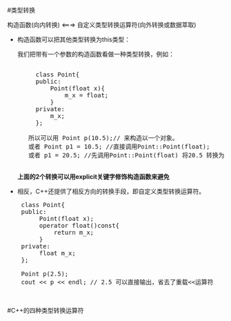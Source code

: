 #类型转换

构造函数(向内转换) <===> 自定义类型转换运算符(向外转换或数据萃取)

* 构造函数可以把其他类型转换为this类型：

     我们把带有一个参数的构造函数看做一种类型转换，例如：
     
     <pre>
     
       class Point{
       public:
           Point(float x){
               m_x = float;
           }
       private:
           m_x;
       };
    
     所以可以用 Point p(10.5);// 来构造以一个对象。
     或者 Point p1 = 10.5; //直接调用Point::Point(float);
     或者 p1 = 20.5; //先调用Point::Point(float) 将20.5 转换为一个Point类，然后调用默认的operator=() 完成拷贝复制。
     </pre>
     **上面的2个转换可以用explicit关键字修饰构造函数来避免**

* 相反，C++还提供了相反方向的转换手段，即自定义类型转换运算符。

   <pre>
   class Point{
   public:
        Point(float x);
        operator float()const{
            return m_x;
        }
   private:
        float m_x;
   };
   
   Point p(2.5);
   cout << p << endl; // 2.5 可以直接输出，省去了重载<<运算符
   
   </pre>
   
#C++的四种类型转换运算符